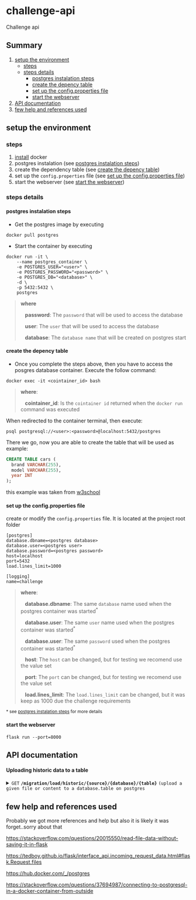 # challenge-api

Challenge api

## Summary
1. [setup the environment](##setup-the-environment)
   - [steps](#steps)
   - [steps details](#steps-details)
     - [postgres instalation steps](#postgres-instalation-steps)
     - [create the depency table](#create-the-depency-table)
     - [set up the config.properties file](#set-up-the-config.properties-file)
     - [start the webserver](#start-the-webserver)
1. [API documentation](#api-documentation)
1. [few help and references used](#few-help-and-references-used)


## setup the environment

### steps

1. [install](https://docs.docker.com/engine/install/) docker 
1. postgres instalation (see [postgres instalation steps](#postgres-instalation-steps))
1. create the dependency table (see [create the depency table](#create-the-depency-table))
1. set up the `config.properties` file  (see [set up the config.properties file](#set-up-the-config.properties-file))
1. start the webserver (see [start the webserver](#start-the-webserver))


### steps details

#### postgres instalation steps

- Get the postgres image by executing 

```
docker pull postgres
```

- Start the container by executing 

```
docker run -it \
    --name postgres_container \
    -e POSTGRES_USER="<user>" \
    -e POSTGRES_PASSWORD="<password>" \
    -e POSTGRES_DB="<database>" \
    -d \
    -p 5432:5432 \
    postgres
```

> **where**
>
> &nbsp;&nbsp;&nbsp;**password**: The `password` that will be used to access the database
> 
> &nbsp;&nbsp;&nbsp;**user**: The `user` that will be used to access the database
> 
> &nbsp;&nbsp;&nbsp;**database**: The `database name` that will be created on postgres start

#### create the depency table
- Once you complete the steps above, then you have to access the posgres database container. Execute the follow command:

```
docker exec -it <cointainer_id> bash
```

> **where**:<BR>
>
> &nbsp;&nbsp;&nbsp;**cointainer_id**: Is the  `cointainer id` returned when the `docker run` command was executed

When  redirected to the container terminal, then execute:

```
psql postgresql://<user>:<password>@localhost:5432/postgres
```

There we go, now you are able to create the table that will be used as example:

``` sql
CREATE TABLE cars (
  brand VARCHAR(255),
  model VARCHAR(255),
  year INT
);
```

this example was taken from [w3school](https://www.w3schools.com/postgresql/postgresql_create_table.php)

#### set up the config.properties file

create or modify the `config.properties` file. It is located at the project root folder

```
[postgres]
database.dbname=<postgres database>
database.user=<postgres user>
database.password=<postgres password>
host=localhost
port=5432
load.lines_limit=1000

[logging]
name=challenge
```
> **where**:<BR>
>
> &nbsp;&nbsp;&nbsp;**database.dbname**: The same `database` name used when the postgres container was started<sup>*</sup>
>
> &nbsp;&nbsp;&nbsp;**database.user**: The same `user` name used when the postgres container was started<sup>*</sup>
>
> &nbsp;&nbsp;&nbsp;**database.user**: The same `password` used when the postgres container was started<sup>*</sup>
>
> &nbsp;&nbsp;&nbsp;**host**: The `host` can be changed, but for testing we recomend use the value set
>
> &nbsp;&nbsp;&nbsp;**port**: The `port` can be changed, but for testing we recomend use the value set
>
> &nbsp;&nbsp;&nbsp;**load.lines_limit**: The `load.lines_limit` can be changed, but it was keep as 1000 due the challenge requirements 

<sup>* see [postgres instalation steps](#postgres-instalation-steps) for more details</sup>

#### start the webserver 

```
flask run --port=8000
```

## API documentation

#### Uploading historic data to a table

<details>
<summary><code>GET</code> <code><b>/migration/load/historic/{source}/{database}/{table}</b></code> <code>(upload a given file or content to a database.table on postgres</code></summary>

##### Parameters

| name      |  type     | data type               | default | description                                                           |
|-----------|-----------|-------------------------|---------|-----------------------------------------------------------------------|
| source    | required  | string                  |         | The data source, that means where the data is actually store, currently it has 4 partial implementation `aws` `gcp` `content` `test` <BR>`aws` it load file from s3 into postgress (not implemented yet)<BR>`gcp` it load file from GCP Storage into postgress (not implemented yet)<BR>`content` it load the body csv content into postgress (**implemented**)<BR>`test` it examplify how to convert the `s3`/`gcp storage` into a `FileStorage` and load into postgre (**implemented**)|
| database  | required  | string                  |         | The datasource where the postgres table will be find|
| table     | required  | string                  |         | The target table name where the data will be loaded|
| header    |           | string                  |true     | it indicates if the file to be loaded contains header. If none of the following values are informed, it will be set as `true`: (case insensitive) `false`|`no`|`not`|`0` 


##### body
| name      |  type     | data type               | default | description                                                           |
|-----------|-----------|-------------------------|---------|-----------------------------------------------------------------------|
| file      | *required | string                  |         | It is the csv file content that will be send as part of the Body form-data file on the request. <BR>*required* if `source` is set as `content`. <BR> *see [Upload a file via POST request](https://www.postman.com/postman/workspace/postman-answers/documentation/13455110-00378d5c-5b08-4813-98da-bc47a2e6021d) for more details*|


</details>


## few help and references used

Probably we got more references and help but also it is likely it was forget..sorry about that

https://stackoverflow.com/questions/20015550/read-file-data-without-saving-it-in-flask

https://tedboy.github.io/flask/interface_api.incoming_request_data.html#flask.Request.files

https://hub.docker.com/_/postgres

https://stackoverflow.com/questions/37694987/connecting-to-postgresql-in-a-docker-container-from-outside




